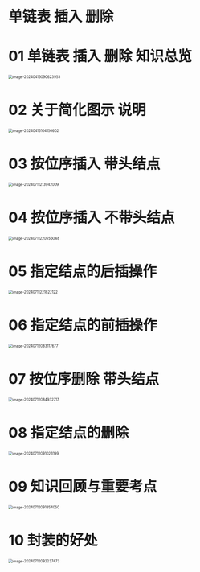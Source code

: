 # 单链表 插入 删除



# 01 单链表 插入 删除 知识总览

<img src="https://cvp.oss-cn-shanghai.aliyuncs.com/picgo/202404150906021.png" alt="image-20240415090623953" style="zoom:50%;" />



# 02 关于简化图示 说明

<img src="https://cvp.oss-cn-shanghai.aliyuncs.com/picgo/202404151041667.png" alt="image-20240415104150602" style="zoom:50%;" />



# 03 按位序插入 带头结点

<img src="https://cvp.oss-cn-shanghai.aliyuncs.com/picgo/202407112139554.png" alt="image-20240711213942009" style="zoom:50%;" />



# 04 按位序插入 不带头结点

<img src="https://cvp.oss-cn-shanghai.aliyuncs.com/picgo/202407112205393.png" alt="image-20240711220556048" style="zoom:50%;" />



# 05 指定结点的后插操作

<img src="C:\Users\51532\AppData\Roaming\Typora\typora-user-images\image-20240711221822122.png" alt="image-20240711221822122" style="zoom:50%;" />



# 06 指定结点的前插操作

<img src="https://cvp.oss-cn-shanghai.aliyuncs.com/picgo/202407120831893.png" alt="image-20240712083117677" style="zoom:50%;" />



# 07 按位序删除 带头结点

<img src="https://cvp.oss-cn-shanghai.aliyuncs.com/picgo/202407120849832.png" alt="image-20240712084932717" style="zoom:50%;" />



# 08 指定结点的删除

<img src="https://cvp.oss-cn-shanghai.aliyuncs.com/picgo/202407120910325.png" alt="image-20240712091023199" style="zoom:50%;" />



# 09 知识回顾与重要考点

<img src="https://cvp.oss-cn-shanghai.aliyuncs.com/picgo/202407120918149.png" alt="image-20240712091854050" style="zoom:50%;" />



# 10 封装的好处

<img src="https://cvp.oss-cn-shanghai.aliyuncs.com/picgo/202407120922557.png" alt="image-20240712092237473" style="zoom:50%;" />
